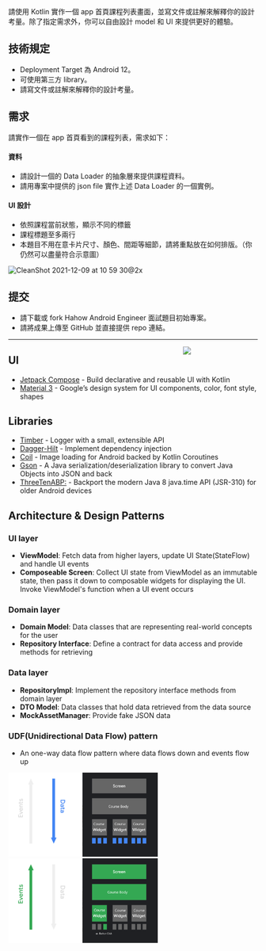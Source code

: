
請使用 Kotlin 實作一個 app 首頁課程列表畫面，並寫文件或註解來解釋你的設計考量。除了指定需求外，你可以自由設計 model 和 UI 來提供更好的體驗。

## 技術規定
- Deployment Target 為 Android 12。
- 可使用第三方 library。
- 請寫文件或註解來解釋你的設計考量。

## 需求
請實作一個在 app 首頁看到的課程列表，需求如下：

#### 資料
- 請設計一個的 Data Loader 的抽象層來提供課程資料。
- 請用專案中提供的 json file 實作上述 Data Loader 的一個實例。

#### UI 設計
- 依照課程當前狀態，顯示不同的標籤
- 課程標題至多兩行
- 本題目不用在意卡片尺寸、顏色、間距等細節，請將重點放在如何排版。（你仍然可以盡量符合示意圖）
<img width="300" alt="CleanShot 2021-12-09 at 10 59 30@2x" src="https://user-images.githubusercontent.com/76472179/145350022-b4624fe0-2612-4fdb-950c-da6898ca4166.png">

## 提交

- 請下載或 fork Hahow Android Engineer 面試題目初始專案。
- 請將成果上傳至 GitHub 並直接提供 repo 連結。

----------

<img src="art/demo.gif" align="right" width="30%"/>

## UI
* [Jetpack Compose](https://developer.android.com/jetpack/compose) - Build declarative and reusable UI with Kotlin
* [Material 3](https://m3.material.io/) - Google’s design system for UI components, color, font style, shapes
  
## Libraries
- [Timber](https://github.com/JakeWharton/timber) - Logger with a small, extensible API
- [Dagger-Hilt](https://developer.android.com/training/dependency-injection/hilt-android) - Implement dependency injection
- [Coil](https://github.com/coil-kt/coil) - Image loading for Android backed by Kotlin Coroutines
- [Gson](https://github.com/google/gson) - A Java serialization/deserialization library to convert Java Objects into JSON and back
- [ThreeTenABP:](https://github.com/JakeWharton/ThreeTenABP) - Backport the modern Java 8 java.time API (JSR-310) for older Android devices

## Architecture & Design Patterns
### UI layer
- **ViewModel**: Fetch data from higher layers, update UI State(StateFlow) and handle UI events
- **Composeable Screen**: Collect UI state from ViewModel as an immutable state, then pass it down to composable widgets for displaying the UI. Invoke ViewModel's function when a UI event occurs

### Domain layer
- **Domain Model**: Data classes that are representing real-world concepts for the user
- **Repository Interface**: Define a contract for data access and provide methods for retrieving

### Data layer
- **RepositoryImpl**: Implement the repository interface methods from domain layer
- **DTO Model**: Data classes that hold data retrieved from the data source
- **MockAssetManager**: Provide fake JSON data

### UDF(Unidirectional Data Flow) pattern
- An one-way data flow pattern where data flows down and events flow up
  
<img src='art/data.png' width='60%'/>   <img src = 'art/event.png' width='60%'/>
